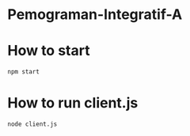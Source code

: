 # Pemograman-Integratif-A

# How to start
``` npm start ```

# How to run client.js
``` node client.js ```
